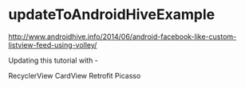 # updateToAndroidHiveExample

http://www.androidhive.info/2014/06/android-facebook-like-custom-listview-feed-using-volley/

Updating this tutorial with -

RecyclerView
CardView
Retrofit
Picasso
